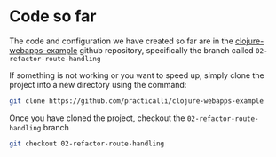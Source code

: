 # Code so far

  The code and configuration we have created so far are in the [clojure-webapps-example](https://github.com/practicalli/clojure-webapps-example) github repository, specifically the branch called `02-refactor-route-handling`

  If something is not working or you want to speed up, simply clone the project into a new directory using the command:

```bash
git clone https://github.com/practicalli/clojure-webapps-example
```
Once you have cloned the project, checkout the `02-refactor-route-handling` branch

```bash
git checkout 02-refactor-route-handling
```
